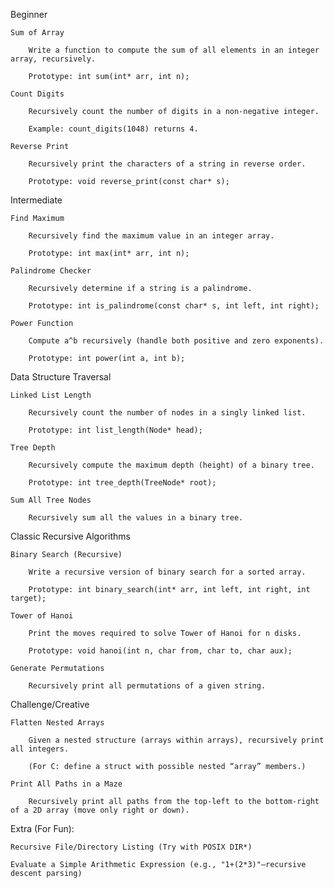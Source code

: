 Beginner

    Sum of Array

        Write a function to compute the sum of all elements in an integer array, recursively.

        Prototype: int sum(int* arr, int n);

    Count Digits

        Recursively count the number of digits in a non-negative integer.

        Example: count_digits(1048) returns 4.

    Reverse Print

        Recursively print the characters of a string in reverse order.

        Prototype: void reverse_print(const char* s);

Intermediate

    Find Maximum

        Recursively find the maximum value in an integer array.

        Prototype: int max(int* arr, int n);

    Palindrome Checker

        Recursively determine if a string is a palindrome.

        Prototype: int is_palindrome(const char* s, int left, int right);

    Power Function

        Compute a^b recursively (handle both positive and zero exponents).

        Prototype: int power(int a, int b);

Data Structure Traversal

    Linked List Length

        Recursively count the number of nodes in a singly linked list.

        Prototype: int list_length(Node* head);

    Tree Depth

        Recursively compute the maximum depth (height) of a binary tree.

        Prototype: int tree_depth(TreeNode* root);

    Sum All Tree Nodes

        Recursively sum all the values in a binary tree.

Classic Recursive Algorithms

    Binary Search (Recursive)

        Write a recursive version of binary search for a sorted array.

        Prototype: int binary_search(int* arr, int left, int right, int target);

    Tower of Hanoi

        Print the moves required to solve Tower of Hanoi for n disks.

        Prototype: void hanoi(int n, char from, char to, char aux);

    Generate Permutations

        Recursively print all permutations of a given string.

Challenge/Creative

    Flatten Nested Arrays

        Given a nested structure (arrays within arrays), recursively print all integers.

        (For C: define a struct with possible nested “array” members.)

    Print All Paths in a Maze

        Recursively print all paths from the top-left to the bottom-right of a 2D array (move only right or down).

Extra (For Fun):

    Recursive File/Directory Listing (Try with POSIX DIR*)

    Evaluate a Simple Arithmetic Expression (e.g., "1+(2*3)"—recursive descent parsing)
